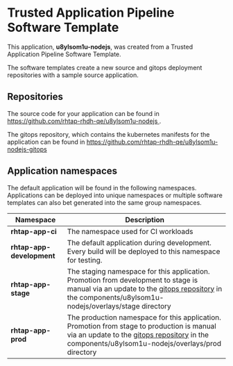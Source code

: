 # Trusted Application Pipeline Software Template

This application, **u8ylsom1u-nodejs**, was created from a Trusted Application Pipeline Software Template.

The software templates create a new source and gitops deployment repositories with a sample source application. 

## Repositories

The source code for your application can be found in [https://github.com/rhtap-rhdh-qe/u8ylsom1u-nodejs ](https://github.com/rhtap-rhdh-qe/u8ylsom1u-nodejs ).
 
The gitops repository, which contains the kubernetes manifests for the application can be found in 
[https://github.com/rhtap-rhdh-qe/u8ylsom1u-nodejs-gitops ](https://github.com/rhtap-rhdh-qe/u8ylsom1u-nodejs-gitops ) 

## Application namespaces 

The default application will be found in the following namespaces. Applications can be deployed into unique namespaces or multiple software templates can also bet generated into the same group namespaces.  

|  Namespace   |  Description   |  
| -------- | -------- |
| **rhtap-app-ci** | The namespace used for CI workloads |
| **rhtap-app-development** | The default application during development. Every build will be deployed to this namespace for testing. |
| **rhtap-app-stage** | The staging namespace for this application. Promotion from development to stage is manual via an update to the [gitops repository](https://github.com/rhtap-rhdh-qe/u8ylsom1u-nodejs-gitops ) in the components/u8ylsom1u-nodejs/overlays/stage directory |
| **rhtap-app-prod** | The production namespace for this application. Promotion from stage to production is manual via an update to the [gitops repository](https://github.com/rhtap-rhdh-qe/u8ylsom1u-nodejs-gitops ) in the components/u8ylsom1u-nodejs/overlays/prod directory |